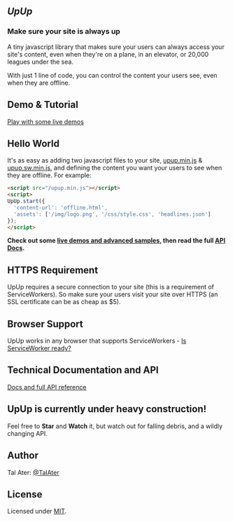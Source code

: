 *UpUp*
------
### Make sure your site is always up

A tiny javascript library that makes sure your users can always access your site's content, even when they're on a plane, in an elevator, or 20,000 leagues under the sea.

With just 1 line of code, you can control the content your users see, even when they are offline.

Demo & Tutorial
---------------
[Play with some live demos](https://www.talater.com/upup)

Hello World
-----------
It's as easy as adding two javascript files to your site, [upup.min.js](https://raw.githubusercontent.com/TalAter/UpUp/master/dist/upup.min.js) & [upup.sw.min.js](https://raw.githubusercontent.com/TalAter/UpUp/master/dist/upup.sw.min.js), and defining the content you want your users to see when they are offline.
For example:
````html
<script src="/upup.min.js"></script>
<script>
UpUp.start({
  'content-url': 'offline.html',
  'assets': ['/img/logo.png', '/css/style.css', 'headlines.json']
});
</script>
````
**Check out some [live demos and advanced samples](https://www.talater.com/upup), then read the full [API Docs](https://github.com/TalAter/UpUp/blob/master/docs/README.md).**

HTTPS Requirement
-----------------
UpUp requires a secure connection to your site (this is a requirement of ServiceWorkers). So make sure your users visit your site over HTTPS (an SSL certificate can be as cheap as $5).

Browser Support
---------------
UpUp works in any browser that supports ServiceWorkers - [Is ServiceWorker ready?](https://jakearchibald.github.io/isserviceworkerready/)

Technical Documentation and API
-------------------------------
[Docs and full API reference](https://github.com/TalAter/UpUp/blob/master/docs/README.md)

UpUp is currently under heavy construction!
-------------------------------------------
Feel free to **Star** and **Watch** it, but watch out for falling debris, and a wildly changing API.

Author
------
Tal Ater: [@TalAter](https://twitter.com/TalAter)

License
-------
Licensed under [MIT](https://github.com/TalAter/annyang/blob/master/LICENSE).
